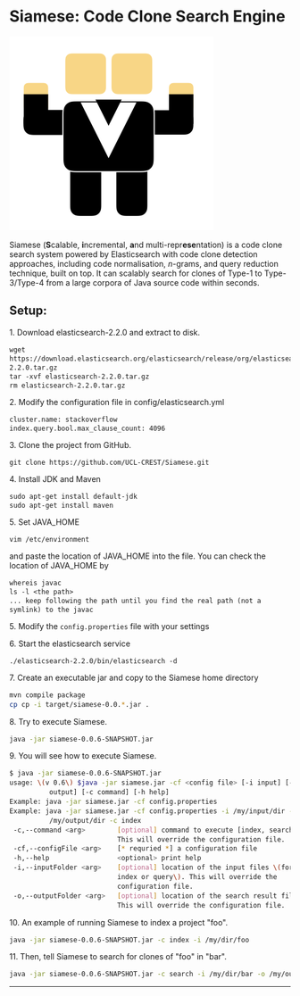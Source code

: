 # Siamese: Code Clone Search Engine

![Siamese logo](Logo.png "Siamese logo")

Siamese (**S**calable, **i**ncremental, **a**nd multi-repr**ese**ntation) is a 
code clone search system powered by Elasticsearch with 
code clone detection approaches, including code normalisation, *n*-grams, and query reduction technique, 
built on top. It can scalably search for clones of Type-1 to Type-3/Type-4 from a large corpora of Java source code within seconds.

<!--*Note: **Siamese** stands for **S**calalbe, **I**usingnstant, **A**nd **M**ulti-Repr**es**entation*

## Analyse term frequency and document frequency of terms in the index
1. Modify the class ```TermFreqAnalyser``` with appropriate configurations
2. The result frequency files will be generated (e.g. freq_df_src.csv, freq_df_toksrc.csv). The one without `tok` means the normalised source code tokens, whilst the one with `tok` means the original source code tokens.
3. Modify the sort_term.py script with the generated result frequency files and run the script.
4. Graphs will be genearated. They follow Zipf's law. Hooray!
-->

## Setup:
1\. Download elasticsearch-2.2.0 and extract to disk.

 ```
 wget https://download.elasticsearch.org/elasticsearch/release/org/elasticsearch/distribution/tar/elasticsearch/2.2.0/elasticsearch-2.2.0.tar.gz
 tar -xvf elasticsearch-2.2.0.tar.gz
 rm elasticsearch-2.2.0.tar.gz
 ```
 
2\. Modify the configuration file in config/elasticsearch.yml

```
cluster.name: stackoverflow
index.query.bool.max_clause_count: 4096
```

3\. Clone the project from GitHub.

```
git clone https://github.com/UCL-CREST/Siamese.git
```

4\. Install JDK and Maven
```
sudo apt-get install default-jdk
sudo apt-get install maven
```

5\. Set JAVA_HOME
```
vim /etc/environment
```

and paste the location of JAVA_HOME into the file.
You can check the location of JAVA_HOME by

```
whereis javac
ls -l <the path>
... keep following the path until you find the real path (not a symlink) to the javac
```

5\. Modify the `config.properties` file with your settings

6\. Start the elasticsearch service

```
./elasticsearch-2.2.0/bin/elasticsearch -d
```

7\. Create an executable jar and copy to the Siamese home directory
```bash
mvn compile package
cp cp -i target/siamese-0.0.*.jar .
```

8\. Try to execute Siamese.
```bash
java -jar siamese-0.0.6-SNAPSHOT.jar 
```

9\. You will see how to execute Siamese.
```bash
$ java -jar siamese-0.0.6-SNAPSHOT.jar 
usage: \(v 0.6\) $java -jar siamese.jar -cf <config file> [-i input] [-o
          output] [-c command] [-h help]
Example: java -jar siamese.jar -cf config.properties
Example: java -jar siamese.jar -cf config.properties -i /my/input/dir -o
          /my/output/dir -c index
 -c,--command <arg>        [optional] command to execute [index, search].
                           This will override the configuration file.
 -cf,--configFile <arg>    [* requried *] a configuration file
 -h,--help                 <optional> print help
 -i,--inputFolder <arg>    [optional] location of the input files \(for
                           index or query\). This will override the
                           configuration file.
 -o,--outputFolder <arg>   [optional] location of the search result file.
                           This will override the configuration file.
``` 

10\. An example of running Siamese to index a project "foo".

```bash
java -jar siamese-0.0.6-SNAPSHOT.jar -c index -i /my/dir/foo
```

11\. Then, tell Siamese to search for clones of "foo" in "bar".
```bash
java -jar siamese-0.0.6-SNAPSHOT.jar -c search -i /my/dir/bar -o /my/output/dir
```

---

<!--
# Early Experimental Results
No. of combinations of IR scoring parameter I searched for:

| Func. | n-gram | code norm. | params | Total |
|-------------------|--------|------------|--------|-------|
| TF-IDF | 4 | 64 | 3 | 768 |
| BM25 | 4 | 64 | 5*5*2 | 12800 |
| DFR | 4 | 64 | 7*3*5 | 26880 |
| IB | 4 | 64 | 2*2*5 | 5120 |
| LM Dirichlet | 4 | 64 | 6 | 1536 |
| LM Jelinek Mercer | 4 | 64 | 10 | 2560 |
| Grand total |  |  |  | 49664 |

## Misc.
### Read Lucene index direclty:
* http://stackoverflow.com/questions/20575254/lucene-4-4-how-to-get-term-frequency-over-all-index
* http://stackoverflow.com/questions/16847857/how-do-you-read-the-index-in-lucene-to-do-a-search
-->
